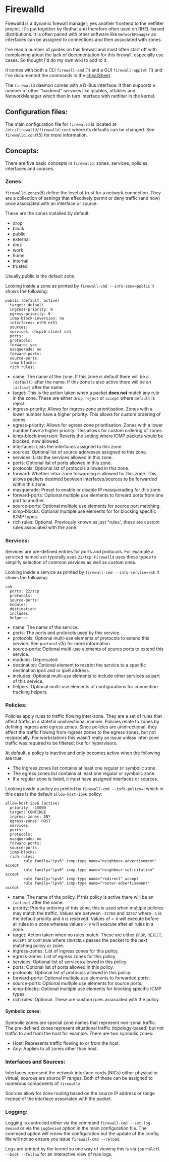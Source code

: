 # Firewalld

Firewalld is a dynamic firewall manager; yes another frontend to the netfilter project. It's put together by Redhat and therefore often used on RHEL-based distributions. It is often paired with other software like `NetworkManager` as interfaces can be assigned to connections and then associated with zones.

I've read a number of guides on this firewall and most often start off with complaining about the lack of documentation for this firewall, especially use cases. So thought I'd do my own wiki to add to it.

It comes with both a CLI `firewall-cmd` (1) and a GUI `firewall-applet` (1) and I've documented the commands in the [cheatSheet](../../CheatSheet.md#firewalld).

The `firewalld` daemon comes with a D-Bus interface. It then supports a number of other "backend" services like iptables, nftables and NetworkManager which then in turn interface with netfilter in the kernel.

## Configuration files:

The main configuration file for `firewalld` is located at `/etc/firewalld/firewalld.conf` where its defaults can be changed. See `firewalld.conf`(5) for more information.

## Concepts:

There are five basic concepts in `firewalld`; zones, services, policies, interfaces and sources.

### Zones:

`firewalld.zones`(5) define the level of trust for a network connection. They are a collection of settings that effectively permit or deny traffic (and how) once associated with an interface or source.

These are the zones installed by default:

- drop
- block
- public 
- external
- dmz
- work
- home
- internal
- trusted

Usually public is the default zone. 

Looking inside a zone as printed by `firewall-cmd --info-zone=public` it shows the following:

```plaintext
public (default, active)
  target: default
  ingress-priority: 0
  egress-priority: 0
  icmp-block-inversion: no
  interfaces: eth0 eth1
  sources:
  services: dhcpv6-client ssh
  ports:
  protocols:
  forward: yes
  masquerade: no
  forward-ports:
  source-ports:
  icmp-blocks:
  rich rules:
```

- name: The name of the zone. If this zone is default there will be a `(default)` after the name. If this zone is also active there will be an `(active)` after the name.
- target: This is the action taken when a packet **does not** match any rule in the zone. These are either `drop`, `reject` or `accept` where `default` is reject.
- ingress-priority: Allows for ingress zone prioritisation. Zones with a lower number have a higher priority. This allows for custom ordering of zones.
- egress-priority: Allows for egress zone prioritisation. Zones with a lower number have a higher priority. This allows for custom ordering of zones.
- icmp-block-inversion: Reverts the setting where ICMP packets would be blocked; now allowed.
- interfaces: Lists the interfaces assigned to this zone.
- sources: Optional list of source addresses assigned to this zone. 
- services: Lists the services allowed in this zone.
- ports: Optional list of ports allowed in this zone.
- protocols: Optional list of protocols allowed in this zone.
- forward: Whether intra-zone forwarding is allowed for this zone. This allows packets destined between interfaces/sources to be forwarded within this zone. 
- masquerade: Preset to enable or disable IP masquerading for this zone.
- forward-ports: Optional multiple use elements to forward ports from one port to another.
- source-ports: Optional multiple use elements for source port matching.
- icmp-blocks: Optional multiple use elements for for blocking specific ICMP types.
- rich rules: Optional. Previously known as just "rules`, these are custom rules associated with the zone. 

### Services:

Services are pre-defined entries for ports and protocols. For example a serviced named `ssh` typically uses `22/tcp`. `Firewalld` uses these types to simplify selection of common services as well as custom ones.

Looking inside a service as printed by `firewall-cmd --info-service=ssh` it shows the following:

```plaintext
ssh
  ports: 22/tcp 
  protocols:    
  source-ports: 
  modules:      
  destination:  
  includes:
  helpers:
```

- name: The name of the service.
- ports: The ports and protocols used by this service. 
- protocols: Optional multi-use elements of protocols to extend this service. See `protocols`(5) for more information.
- source-ports: Optional multi-use elements of source ports to extend this service.
- modules: Deprecated.
- destination: Optional element to restrict the service to a specific destination ipv4 and or ipv6 address.
- includes: Optional multi-use elements to include other services as part of this service.
- helpers: Optional multi-use elements of configurations for connection tracking helpers.

### Policies:

Policies apply rules to traffic flowing inter-zone. They are a set of rules that affect traffic in a stateful unidirectional manner. Policies relate to zones by defining ingress and egress zones. Since policies are unidirectional, they affect the traffic flowing from ingress zones to the egress zones, but not reciprocally. For workstations this wasn't really an issue unless inter-zone traffic was required to be filtered; like for hypervisors.

At default, a policy is inactive and only becomes active when the following are true:

- The ingress zones list contains at least one regular or symbolic zone.
- The egress zones list contains at least one regular or symbolic zone.
- If a regular zone is listed, it must have assigned interfaces or sources.

Looking inside a policy as printed by `firewall-cmd --info-policy=`; which in this case is the default `allow-host-ipv6` policy:

```plaintext
allow-host-ipv6 (active)
  priority: -15000      
  target: CONTINUE      
  ingress-zones: ANY    
  egress-zones: HOST    
  services: 
  ports: 
  protocols:
  masquerade: no
  forward-ports:
  source-ports:
  icmp-blocks:
  rich rules:
        rule family="ipv6" icmp-type name="neighbour-advertisement" accept
        rule family="ipv6" icmp-type name="neighbour-solicitation" accept
        rule family="ipv6" icmp-type name="redirect" accept
        rule family="ipv6" icmp-type name="router-advertisement" accept
```

- name: The name of the policy. If this policy is active there will be an `(active)` after the name.
- priority: Priority ordering of this zone, this is used when multiple policies may match the traffic. Values are between `-32768` and `32767` where `-1` is the default priority and `0` is reserved. Values of `< 0` will execute before all rules in a zone whereas values `> 0` will execute after all rules in a zone.
- target: Action taken when no rules match. These are either `DROP`, `REJECT`, `ACCEPT` or `CONTINUE` where `CONTINUE` passes the packet to the next matching policy or zone.
- ingress-zones: List of ingress zones for this policy.
- egress-zones: List of egress zones for this policy.
- services: Optional list of services allowed in this policy.
- ports: Optional list of ports allowed in this policy.
- protocols: Optional list of protocols allowed in this policy.
- forward-ports: Optional multiple use elements to forwarded ports.
- source-ports: Optional multiple use elements for source ports.
- icmp-blocks: Optional multiple use elements for blocking specific ICMP types.
- rich rules: Optional. These are custom rules associated with the policy.

#### Symbolic zones:

Symbolic zones are special zone names that represent non-zonal traffic. The pre-defined zones represent situational traffic (topology-based) but not traffic to and from the host for example. There are two symbolic zones:

- Host: Represents traffic flowing to or from the host. 
- Any: Applies to all zones other than host. 

### Interfaces and Sources:

Interfaces represent the network interface cards (NICs) either physical or virtual, sources are source IP ranges. Both of these can be assigned to numerous components of `firewalld`.

Sources allow for zone routing based on the source IP address or range instead of the interface associated with the packet.

### Logging:

Logging is controlled either via the command `firewall-cmd --set-log-denied` or via the `LogDenied` option in the main configuration file. The command option will renew the configuration but the update of the config file will not so ensure you issue `firewall-cmd --reload`.

Logs are printed by the kernel so one way of viewing this is via `journalctl --boot --follow` for an interactive view of rule logs. 
